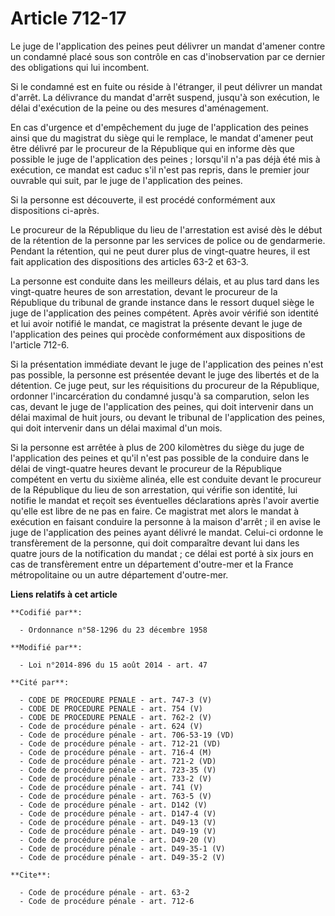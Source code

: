 # Article 712-17

Le juge de l'application des peines peut délivrer un mandat d'amener contre un condamné placé sous son contrôle en cas
d'inobservation par ce dernier des obligations qui lui incombent. 

Si le condamné est en fuite ou réside à l'étranger, il peut délivrer un mandat d'arrêt. La délivrance du mandat d'arrêt
suspend, jusqu'à son exécution, le délai d'exécution de la peine ou des mesures d'aménagement. 

En cas d'urgence et d'empêchement du juge de l'application des peines ainsi que du magistrat du siège qui le remplace, le
mandat d'amener peut être délivré par le procureur de la République qui en informe dès que possible le juge de l'application
des peines ; lorsqu'il n'a pas déjà été mis à exécution, ce mandat est caduc s'il n'est pas repris, dans le premier jour
ouvrable qui suit, par le juge de l'application des peines. 

Si la personne est découverte, il est procédé conformément aux dispositions ci-après. 

Le procureur de la République du lieu de l'arrestation est avisé dès le début de la rétention de la personne par les services
de police ou de gendarmerie. Pendant la rétention, qui ne peut durer plus de vingt-quatre heures, il est fait application des
dispositions des articles 63-2 et 63-3. 

La personne est conduite dans les meilleurs délais, et au plus tard dans les vingt-quatre heures de son arrestation, devant
le procureur de la République du tribunal de grande instance dans le ressort duquel siège le juge de l'application des peines
compétent. Après avoir vérifié son identité et lui avoir notifié le mandat, ce magistrat la présente devant le juge de
l'application des peines qui procède conformément aux dispositions de l'article 712-6.

Si la présentation immédiate devant le juge de l'application des peines n'est pas possible, la personne est présentée devant
le juge des libertés et de la détention. Ce juge peut, sur les réquisitions du procureur de la République, ordonner
l'incarcération du condamné jusqu'à sa comparution, selon les cas, devant le juge de l'application des peines, qui doit
intervenir dans un délai maximal de huit jours, ou devant le tribunal de l'application des peines, qui doit intervenir dans
un délai maximal d'un mois. 

Si la personne est arrêtée à plus de 200 kilomètres du siège du juge de l'application des peines et qu'il n'est pas possible
de la conduire dans le délai de vingt-quatre heures devant le procureur de la République compétent en vertu du sixième
alinéa, elle est conduite devant le procureur de la République du lieu de son arrestation, qui vérifie son identité, lui
notifie le mandat et reçoit ses éventuelles déclarations après l'avoir avertie qu'elle est libre de ne pas en faire. Ce
magistrat met alors le mandat à exécution en faisant conduire la personne à la maison d'arrêt ; il en avise le juge de
l'application des peines ayant délivré le mandat. Celui-ci ordonne le transfèrement de la personne, qui doit comparaître
devant lui dans les quatre jours de la notification du mandat ; ce délai est porté à six jours en cas de transfèrement entre
un département d'outre-mer et la France métropolitaine ou un autre département d'outre-mer.

**Liens relatifs à cet article**

	**Codifié par**:

	  - Ordonnance n°58-1296 du 23 décembre 1958

	**Modifié par**:

	  - Loi n°2014-896 du 15 août 2014 - art. 47

	**Cité par**:

	  - CODE DE PROCEDURE PENALE - art. 747-3 (V)
	  - CODE DE PROCEDURE PENALE - art. 754 (V)
	  - CODE DE PROCEDURE PENALE - art. 762-2 (V)
	  - Code de procédure pénale - art. 624 (V)
	  - Code de procédure pénale - art. 706-53-19 (VD)
	  - Code de procédure pénale - art. 712-21 (VD)
	  - Code de procédure pénale - art. 716-4 (M)
	  - Code de procédure pénale - art. 721-2 (VD)
	  - Code de procédure pénale - art. 723-35 (V)
	  - Code de procédure pénale - art. 733-2 (V)
	  - Code de procédure pénale - art. 741 (V)
	  - Code de procédure pénale - art. 763-5 (V)
	  - Code de procédure pénale - art. D142 (V)
	  - Code de procédure pénale - art. D147-4 (V)
	  - Code de procédure pénale - art. D49-13 (V)
	  - Code de procédure pénale - art. D49-19 (V)
	  - Code de procédure pénale - art. D49-20 (V)
	  - Code de procédure pénale - art. D49-35-1 (V)
	  - Code de procédure pénale - art. D49-35-2 (V)

	**Cite**:

	  - Code de procédure pénale - art. 63-2
	  - Code de procédure pénale - art. 712-6
